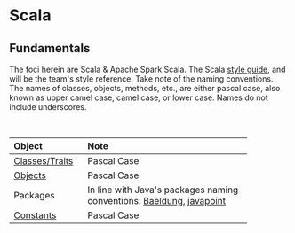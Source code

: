 
# Scala

## Fundamentals

The foci herein are Scala & Apache Spark Scala.  The Scala <a href="https://docs.scala-lang.org/style/" target="_blank">style guide</a>, and will be the 
team's style reference. Take note of the naming conventions.  The names of classes, objects, methods, etc., are either pascal case, also known as
upper camel case, camel case, or lower case.  Names do not include underscores.

<br>

<table style="width: 85%;">
    <colgroup>
        <col span="1" style="width: 26.5%;">
        <col span="1" style="width: 63.5%;">
    </colgroup>
    <thead>
      <tr style="text-align: left"><th>Object</th><th>Note</th></tr></thead>
      <tr>
        <td><a href="https://docs.scala-lang.org/style/naming-conventions.html#classestraits" target="_blank">Classes/Traits</a></td>
        <td>Pascal Case</td></tr>
      <tr>
        <td><a href="https://docs.scala-lang.org/style/naming-conventions.html#objects" target="_blank">Objects</a></td>
        <td>Pascal Case</td></tr>
      <tr>
        <td>Packages</td>
        <td>In line with Java's packages naming conventions: <a href="https://www.baeldung.com/java-packages#1-naming-conventions" target="_blank">Baeldung</a>, <a href="https://www.javatpoint.com/java-naming-conventions#:~:text=code%20snippet%0A%7D-,Package,-It%20should%20be">javapoint</a></td></tr>
      <tr>
        <td><a href="https://docs.scala-lang.org/style/naming-conventions.html#constants-values-and-variables" target="_blank">Constants</a></td>
        <td>Pascal Case</td></tr>
</table>

<br>
<br>
<br>
<br>

<br>
<br>
<br>
<br>
